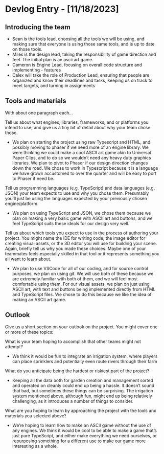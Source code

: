 # Devlog Entry - [11/18/2023]

## Introducing the team

- Sean is the tools lead, choosing all the tools we will be using, and making sure that everyone is using those same tools, and is up to date on those tools.
- Miles is the design lead, taking the responsibility of game direction and feel. The initial plan is an ascii art game.
- Cameron is Engine Lead, focusing on overall code structure and implementing - features
- Calex will take the role of Production Lead, ensuring that people are organized and know their deadlines and tasks, keeping us on track to meet targets, and turning in assignments

## Tools and materials

With about one paragraph each...

Tell us about what engines, libraries, frameworks, and or platforms you intend to use, and give us a tiny bit of detail about why your team chose those.

- We plan on starting the project using raw Typescript and HTML, and possibly moving to phaser if we need more of an engine library. We were thinking we could make a cool ASCII art game akin to Universal Paper Clips, and to do so we wouldn’t need any heavy duty graphics libraries. We plan to pivot to Phaser if our design direction changes down the road. We chose to work in Typescript because it is a language we have grown accustomed to over the quarter and will be easy to port to Phaser if need be.

Tell us programming languages (e.g. TypeScript) and data languages (e.g. JSON) your team expects to use and why you chose them. Presumably you’ll just be using the languages expected by your previously chosen engine/platform.

- We plan on using TypeScript and JSON, we chose them because we plan on making a very basic game with ASCII art and buttons, and we feel TypeScript suits these ideals for our design very well.

Tell us about which tools you expect to use in the process of authoring your project. You might name the IDE for writing code, the image editor for creating visual assets, or the 3D editor you will use for building your scene. Again, briefly tell us why you made these choices. Maybe one of your teammates feels especially skilled in that tool or it represents something you all want to learn about.

- We plan to use VSCode for all of our coding, and for source control purposes, we plan on using git. We will use both of these because we are extremely familiar with both of them, and we will feel most comfortable using them. For our visual assets, we plan on just using ASCII art, with text and buttons being implemented directly from HTML and TypeScript files. We chose to do this because we like the idea of making an ASCII art game.

## Outlook

Give us a short section on your outlook on the project. You might cover one or more of these topics:

What is your team hoping to accomplish that other teams might not attempt?

- We think it would be fun to integrate an irrigation system, where players can place sprinklers and potentially even route rivers through their farm

What do you anticipate being the hardest or riskiest part of the project?

- Keeping all the data both for garden creation and management sorted and operated on cleanly could end up being a hassle. It doesn’t sound that bad, but sometimes these things can be surprising. The irrigation system mentioned above, although fun, might end up being relatively challenging, as it introduces a number of things to consider.

What are you hoping to learn by approaching the project with the tools and materials you selected above?

- We’re hoping to learn how to make an ASCII game without the use of any engines. We think it would be cool to be able to make a game that’s just pure TypeScript, and either make everything we need ourselves, or repurposing something for a different use to make our game more interesting as a whole.

